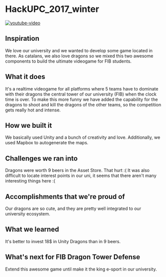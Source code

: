 # HackUPC_2017_winter

[![youtube-video](https://img.youtube.com/vi/brFpuUoAuU8/0.jpg)](https://www.youtube.com/watch?v=brFpuUoAuU8)

## Inspiration
We love our university and we wanted to develop some game located in there. As catalans, we also love dragons so we mixed this two awesome components to build the ultimate videogame for FIB students.

## What it does
It's a realtime videogame for all platforms where 5 teams have to dominate with their dragons the central tower of our university (FIB) when the clock time is over.
To make this more funny we have added the capability for the dragons to shoot and kill the dragons of the other teams, so the competition gets really hot and intense.

## How we built it
We basically used Unity and a bunch of creativity and love.
Additionally, we used Mapbox to autogenerate the maps.

## Challenges we ran into
Dragons were worth 9 beers in the Asset Store. That hurt :(
It was also difficult to locate interest points in our uni, it seems that there aren't many interesting things here :(

## Accomplishments that we're proud of
Our dragons are so cute, and they are pretty well integrated to our university ecosystem.

## What we learned
It's better to invest 18$ in Unity Dragons than in 9 beers.

## What's next for FIB Dragon Tower Defense
Extend this awesome game until make it the king e-sport in our university.
